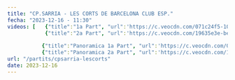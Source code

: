 ```yaml
---
title: "CP.SARRIA - LES CORTS DE BARCELONA CLUB ESP."
fecha: "2023-12-16 - 11:30"
videos: [   {"title":"1a Part", "url":'https://c.veocdn.com/071c24f5-1057-4b18-888b-094da0783f27/standard/machine/d4d6987d/video.mp4'},
            {"title":"2a Part", "url":'https://c.veocdn.com/19635e3e-be5b-455b-a06c-6a60c21bccbb/standard/machine/f3084115/video.mp4'}, 
       
           {"title":"Panoramica 1a Part", "url":'https://c.veocdn.com/071c24f5-1057-4b18-888b-094da0783f27/panorama/transcode-05308053-01a9-4961-835a-fa6b67ed154d.mp4'},
           {"title":"Panoramica 2a Part", "url":'https://c.veocdn.com/19635e3e-be5b-455b-a06c-6a60c21bccbb/panorama/transcode-2f3d0bf4-6240-4198-9cee-a58a16659855.mp4'}]
url: "/partits/cpsarria-lescorts"
date: 2023-12-16
---
```

